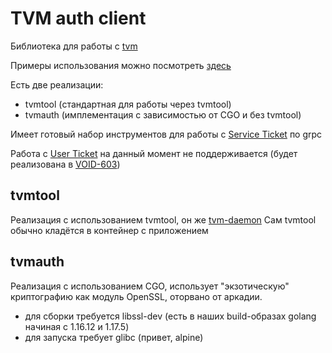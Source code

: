 # TVM auth client

Библиотека для работы с [tvm](https://wiki.yandex-team.ru/passport/tvm2/)

Примеры использования можно посмотреть [здесь](example_test.go)

Есть две реализации:
- tvmtool (стандартная для работы через tvmtool)
- tvmauth (имплементация с зависимостью от CGO и без tvmtool)

Имеет готовый набор инструментов для работы с [Service Ticket](https://wiki.yandex-team.ru/passport/tvm2/theory/) по
grpc

Работа с [User Ticket](https://wiki.yandex-team.ru/passport/tvm2/user-ticket/) на данный момент не поддерживается (будет
реализована в [VOID-603](https://st.yandex-team.ru/VOID-603))

## tvmtool

Реализация с использованием tvmtool, он же [tvm-daemon](https://wiki.yandex-team.ru/passport/tvm2/tvm-daemon/)
Сам tvmtool обычно кладётся в контейнер с приложением

## tvmauth

Реализация с использованием CGO, использует "экзотическую" криптографию как модуль OpenSSL, оторвано от аркадии.

- для сборки требуется libssl-dev (есть в наших build-образах golang начиная с 1.16.12 и 1.17.5)
- для запуска требует glibc (привет, alpine)
